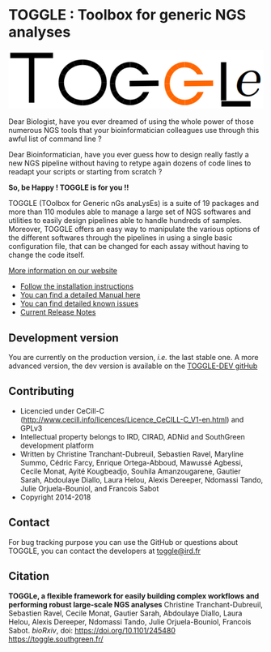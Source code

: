 TOGGLE : Toolbox for generic NGS analyses
===========

![TOGGLE Logo](/images/toggleLogo.png)

Dear Biologist, have you ever dreamed of using the whole power of those numerous NGS tools that your bioinformatician colleagues use through this awful list of command line ?

Dear Bioinformatician, have you ever guess how to design really fastly a new NGS pipeline without having to retype again dozens of code lines to readapt your scripts or starting from scratch ?

**So, be Happy ! TOGGLE is for you !!**

TOGGLE (TOolbox for Generic nGs anaLysEs) is a suite of 19 packages and more than 110 modules able to manage a large set of NGS softwares
and utilities to easily design pipelines able to handle hundreds of samples. Moreover, TOGGLE offers an easy way to manipulate the various
options of the different softwares through the pipelines in using a single basic configuration file, that can be changed for each assay without
having to change the code itself.

[More information on our website](http://toggle.southgreen.fr)

* [Follow the installation instructions](http://toggle.southgreen.fr/install/install/)
* [You can find a detailed Manual here](http://toggle.southgreen.fr/manual/quickManual/)
* [You can find detailed known issues](http://toggle.southgreen.fr/FAQ/knownIssues/)
* [Current Release Notes](http://toggle.southgreen.fr/install/releaseNotes/)

## Development version
You are currently on the production version, *i.e.* the last stable one. A more advanced version, the dev version is available on the [TOGGLE-DEV gitHub](https://github.com/SouthGreenPlatform/TOGGLE-DEV)

##  Contributing

* Licencied under CeCill-C (http://www.cecill.info/licences/Licence_CeCILL-C_V1-en.html) and GPLv3
* Intellectual property belongs to IRD, CIRAD, ADNid and SouthGreen development platform
* Written by Christine Tranchant-Dubreuil, Sebastien Ravel, Maryline Summo, Cédric Farcy, Enrique Ortega-Abboud, Mawussé Agbessi, Cecile Monat, Ayité Kougbeadjo, Souhila Amanzougarene, Gautier Sarah, Abdoulaye Diallo, Laura Helou, Alexis Dereeper, Ndomassi Tando, Julie Orjuela-Bouniol, and Francois Sabot
* Copyright 2014-2018

## Contact

For bug tracking purpose you can use the GitHub or questions about TOGGLE, you can contact the developers at
[toggle@ird.fr](mailto:toggle@ird.fr)


##  Citation
**TOGGLe, a flexible framework for easily building complex workflows and performing robust large-scale NGS analyses**
Christine Tranchant-Dubreuil, Sebastien Ravel, Cecile Monat, Gautier Sarah, Abdoulaye Diallo, Laura Helou, Alexis Dereeper, Ndomassi Tando, Julie Orjuela-Bouniol, Francois Sabot.
*bioRxiv*, doi: https://doi.org/10.1101/245480
https://toggle.southgreen.fr/
